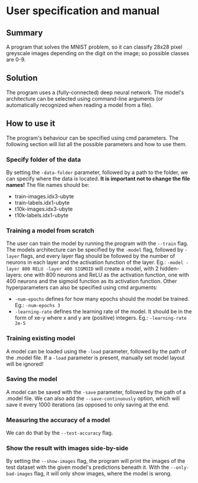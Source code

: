 # User specification and manual

## Summary

A program that solves the MNIST problem, so it can classify 28x28 pixel greyscale images depending on the digit on the image; so possible classes are 0-9.

## Solution

The program uses a (fully-connected) deep neural network. The model's architecture can be selected using command-line arguments (or automatically recognized when reading a model from a file).

## How to use it

The program's behaviour can be specified using cmd parameters. The following section will list all the possible parameters and how to use them.

### Specify folder of the data

By setting the ```-data-folder``` parameter, followed by a path to the folder, we can specify where the data is located. __It is important not to change the file names!__
The file names should be:
- train-images.idx3-ubyte
- train-labels.idx1-ubyte
- t10k-images.idx3-ubyte
- t10k-labels.idx1-ubyte

### Training a model from scratch

The user can train the model by running the program with the ```--train``` flag. The models architecture can be specified by the ```-model``` flag, followed by ```-layer``` flags, and every layer flag should be followed by the number of neurons in each layer and the activation function of the layer. Eg.: ```-model -layer 800 RELU -layer 400 SIGMOID``` will create a model, with 2 hidden-layers: one with 800 neurons and ReLU as the activation function, one with 400 neurons and the sigmoid function as its activation function.
Other hyperparameters can also be specified using cmd arguments:
- ```-num-epochs``` defines for how many epochs should the model be trained. Eg.: ```-num-epochs 3```
- ```-learning-rate``` defines the learning rate of the model. It should be in the form of xe-y where x and y are (positive) integers. Eg.: ```-learning-rate 2e-5```

### Training existing model

A model can be loaded using the ```-load``` parameter, followed by the path of the .model file. If a ```-load``` parameter is present, manually set model layout will be ignored!

### Saving the model

A model can be saved with the ```-save``` parameter, followed by the path of a .model file. We can also add the ```--save-continuously``` option, which will save it every 1000 iterations (as opposed to only saving at the end.

### Measuring the accuracy of a model

We can do that by the ```--test-accuracy``` flag.

### Show the result with images side-by-side

By setting the ```--show-images``` flag, the program will print the images of the test dataset with the given model's predictions beneath it. With the ```--only-bad-images``` flag, it will only show images, where the model is wrong.